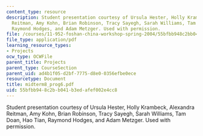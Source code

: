 ```yaml
---
content_type: resource
description: Student presentation courtesy of Ursula Hester, Holly Krambeck, Alexandra
  Reitman, Amy Kohn, Brian Robinson, Tracy Sayegh, Sarah Williams, Tam Doan, Hao Tian,
  Raymond Hodges, and Adam Metzger. Used with permission.
file: /courses/11-952-foshan-china-workshop-spring-2004/55bfbb948c2bb041b3edafef002e4cc8_midterm8_prog6.pdf
file_type: application/pdf
learning_resource_types:
- Projects
ocw_type: OCWFile
parent_title: Projects
parent_type: CourseSection
parent_uid: ad4b1f05-d2bf-7775-d8e0-0356efbe0ece
resourcetype: Document
title: midterm8_prog6.pdf
uid: 55bfbb94-8c2b-b041-b3ed-afef002e4cc8
---
```

Student presentation courtesy of Ursula Hester, Holly Krambeck, Alexandra Reitman, Amy Kohn, Brian Robinson, Tracy Sayegh, Sarah Williams, Tam Doan, Hao Tian, Raymond Hodges, and Adam Metzger. Used with permission.

